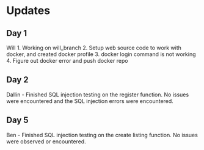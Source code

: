 # Updates

## Day 1

Will  1. Working on will_branch
      2. Setup web source code to work with docker, and created docker profile
      3. docker login command is not working
      4. Figure out docker error and push docker repo
      
## Day 2

Dallin - Finished SQL injection testing on the register function. No issues were encountered and the SQL injection errors were encountered.
        
## Day 5

Ben   - Finished SQL injection testing on the create listing function. No issues were observed or encountered.